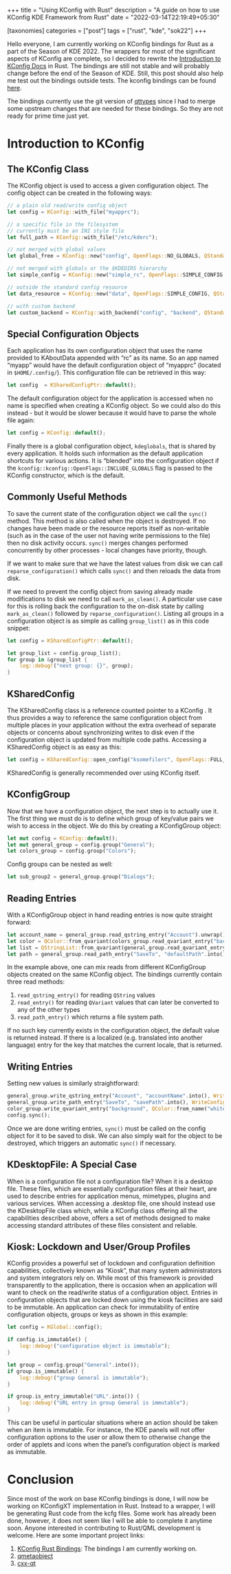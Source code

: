 +++
title = "Using KConfig with Rust"
description = "A guide on how to use KConfig KDE Framework from Rust"
date = "2022-03-14T22:19:49+05:30"

[taxonomies]
categories = ["post"]
tags = ["rust", "kde", "sok22"]
+++

Hello everyone, I am currently working on KConfig bindings for Rust as a part of the Season of KDE 2022. The wrappers for most of the significant aspects of KConfig are complete, so I decided to rewrite the [Introduction to KConfig Docs](https://develop.kde.org/docs/use/configuration/introduction/) in Rust. The bindings are still not stable and will probably change before the end of the Season of KDE. Still, this post should also help me test out the bindings outside tests. The kconfig bindings can be found [here](https://invent.kde.org/oreki/kconfig-rs).

<!-- more -->

The bindings currently use the git version of [qttypes](https://github.com/woboq/qmetaobject-rs) since I had to merge some upstream changes that are needed for these bindings. So they are not ready for prime time just yet.

# Introduction to KConfig
## The KConfig Class

The KConfig object is used to access a given configuration object. The config object can be created in the following ways:

```rust
// a plain old read/write config object
let config = KConfig::with_file("myapprc");

// a specific file in the filesystem
// currently must be an INI style file
let full_path = KConfig::with_file("/etc/kderc");

// not merged with global values
let global_free = KConfig::new("config", OpenFlags::NO_GLOBALS, QStandardPathLocation::AppDataLocation);

// not merged with globals or the $KDEDIRS hierarchy
let simple_config = KConfig::new("simple_rc", OpenFlags::SIMPLE_CONFIG, QStandardPathLocation::AppDataLocation);

// outside the standard config resource
let data_resource = KConfig::new("data", OpenFlags::SIMPLE_CONFIG, QStandardPathLocation::AppDataLocation);

// with custom backend
let custom_backend = KConfig::with_backend("config", "backend", QStandardPathLocation::AppDataLocation);
```

## Special Configuration Objects
Each application has its own configuration object that uses the name provided to KAboutData appended with “rc” as its name. So an app named “myapp” would have the default configuration object of “myapprc” (located in `$HOME/.config/`). This configuration file can be retrieved in this way:
```rust
let config  = KSharedConfigPtr::default();
```
The default configuration object for the application is accessed when no name is specified when creating a KConfig object. So we could also do this instead - but it would be slower because it would have to parse the whole file again:
```rust
let config = KConfig::default();
```
Finally there is a global configuration object, `kdeglobals`, that is shared by every application. It holds such information as the default application shortcuts for various actions. It is “blended” into the configuration object if the `kconfig::kconfig::OpenFlags::INCLUDE_GLOBALS` flag is passed to the KConfig constructor, which is the default.

## Commonly Useful Methods
To save the current state of the configuration object we call the `sync()` method. This method is also called when the object is destroyed. If no changes have been made or the resource reports itself as non-writable (such as in the case of the user not having write permissions to the file) then no disk activity occurs. `sync()` merges changes performed concurrently by other processes - local changes have priority, though.

If we want to make sure that we have the latest values from disk we can call `reparse_configuration()` which calls `sync()` and then reloads the data from disk.

If we need to prevent the config object from saving already made modifications to disk we need to call `mark_as_clean()`. A particular use case for this is rolling back the configuration to the on-disk state by calling `mark_as_clean()` followed by `reparse_configuration()`.
Listing all groups in a configuration object is as simple as calling `group_list()` as in this code snippet:
```rust
let config = KSharedConfigPtr::default();

let group_list = config.group_list();
for group in &group_list {
	log::debug!("next group: {}", group);
}
```

## KSharedConfig
The KSharedConfig class is a reference counted pointer to a KConfig . It thus provides a way to reference the same configuration object from multiple places in your application without the extra overhead of separate objects or concerns about synchronizing writes to disk even if the configuration object is updated from multiple code paths.
Accessing a KSharedConfig object is as easy as this:
```rust
let config = KSharedConfig::open_config("ksomefilerc", OpenFlags::FULL_CONFIG, QStandardPathLocation::GenericConfigLocation);
```
KSharedConfig is generally recommended over using KConfig itself.

## KConfigGroup
Now that we have a configuration object, the next step is to actually use it. The first thing we must do is to define which group of key/value pairs we wish to access in the object. We do this by creating a KConfigGroup object:
```rust
let mut config = KConfig::default();
let mut general_group = config.group("General");
let colors_group = config.group("Colors");
```
Config groups can be nested as well:
```rust
let sub_group2 = general_group.group("Dialogs");
```

## Reading Entries
With a KConfigGroup object in hand reading entries is now quite straight forward:
```rust
let account_name = general_group.read_qstring_entry("Account").unwrap();
let color = QColor::from_qvariant(colors_group.read_qvariant_entry("background", QColor::from(Qt::white).to_qvariant()).unwrap());
let list = QStringList::from_qvariant(general_group.read_qvariant_entry("List", QStringList::default().to_qvariant()).unwrap());
let path = general_group.read_path_entry("SaveTo", "defaultPath".into());
```
In the example above, one can mix reads from different KConfigGroup objects created on the same KConfig object. The bindings currently contain three read methods:
1. `read_qstring_entry()` for reading `QString` values
2. `read_entry()` for reading `QVariant` values that can later be converted to any of the other types
3. `read_path_entry()` which returns a file system path.

If no such key currently exists in the configuration object, the default value is returned instead. If there is a localized (e.g. translated into another language) entry for the key that matches the current locale, that is returned.

## Writing Entries
Setting new values is similarly straightforward:
```rust
general_group.write_qstring_entry("Account", "accountName".into(), WriteConfigFlags::NORMAL);
general_group.write_path_entry("SaveTo", "savePath".into(), WriteConfigFlags::NORMAL);
color_group.write_qvariant_entry("background", QColor::from_name("white").into(), WriteConfigFlags::NORMAL);
config.sync();
```
Once we are done writing entries, `sync()` must be called on the config object for it to be saved to disk. We can also simply wait for the object to be destroyed, which triggers an automatic `sync()` if necessary.

## KDesktopFile: A Special Case
When is a configuration file not a configuration file? When it is a desktop file. These files, which are essentially configuration files at their heart, are used to describe entries for application menus, mimetypes, plugins and various services.
When accessing a .desktop file, one should instead use the KDesktopFile class which, while a KConfig class offering all the capabilities described above, offers a set of methods designed to make accessing standard attributes of these files consistent and reliable.

## Kiosk: Lockdown and User/Group Profiles
KConfig provides a powerful set of lockdown and configuration definition capabilities, collectively known as “Kiosk”, that many system administrators and system integrators rely on. While most of this framework is provided transparently to the application, there is occasion when an application will want to check on the read/write status of a configuration object.
Entries in configuration objects that are locked down using the kiosk facilities are said to be immutable. An application can check for immutability of entire configuration objects, groups or keys as shown in this example:
```rust
let config = KGlobal::config();

if config.is_immutable() {
    log::debug!("configuration object is immutable");
}

let group = config.group("General".into());
if group.is_immutable() {
    log::debug!("group General is immutable");
}

if group.is_entry_immutable("URL".into()) {
    log::debug!("URL entry in group General is immutable");
}
```
This can be useful in particular situations where an action should be taken when an item is immutable. For instance, the KDE panels will not offer configuration options to the user or allow them to otherwise change the order of applets and icons when the panel’s configuration object is marked as immutable.

# Conclusion
Since most of the work on base KConfig bindings is done, I will now be working on KConfigXT implementation in Rust. Instead to a wrapper, I will be generating Rust code from the kcfg files. Some work has already been done, however, it does not seem like I will be able to complete it anytime soon. Anyone interested in contributing to Rust/QML development is welcome. Here are some important project links:
1. [KConfig Rust Bindings](https://invent.kde.org/oreki/kconfig-rs): The bindings I am currently working on.
2. [qmetaobject](https://github.com/woboq/qmetaobject-rs)
3. [cxx-qt](https://github.com/KDAB/cxx-qt/)
